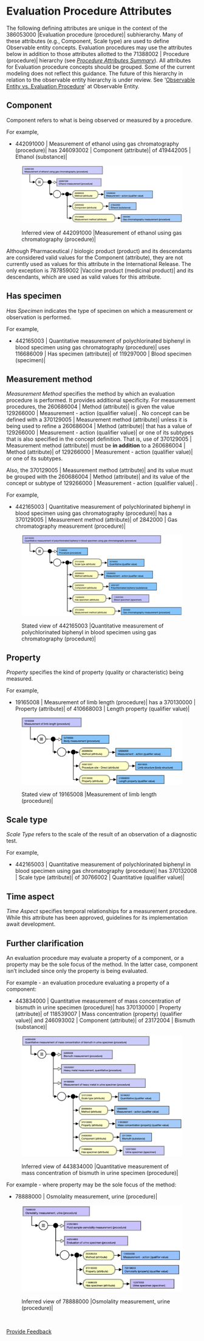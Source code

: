 # Evaluation Procedure Attributes

The following defining attributes are unique in the context of the 386053000 |Evaluation procedure (procedure)| subhierarchy. Many of these attributes (e.g., Component, Scale type) are used to define Observable entity concepts. Evaluation procedures may use the attributes below in addition to those attributes allotted to the 71388002 | Procedure (procedure)| hierarchy (see [_Procedure Attributes Summary_](../)).  All attributes for Evaluation procedure concepts should be grouped.  Some of the current modeling does not reflect this guidance. The future of this hierarchy in relation to the observable entity hierarchy is under review. See '[Observable Entity vs. Evaluation Procedure](../../../observable-entity/#observable-entity-vs.-evaluation-procedure)' at Observable Entity.

## Component

Component refers to what is being observed or measured by a procedure.

For example,

* 442091000 | Measurement of ethanol using gas chromatography (procedure)| has 246093002 | Component (attribute)| of 419442005 | Ethanol (substance)|

<figure><img src="../../../../../../.gitbook/assets/image (32).png" alt=""><figcaption><p>Inferred view of 442091000 |Measurement of ethanol using gas chromatography (procedure)|</p></figcaption></figure>

Although Pharmaceutical / biologic product (product) and its descendants are considered valid values for the Component (attribute), they are not currently used as values for this attribute in the International Release. The only exception is 787859002 |Vaccine product (medicinal product)| and its descendants, which are used as valid values for this attribute.

## Has specimen

_Has Specimen_ indicates the type of specimen on which a measurement or observation is performed.

For example,

* 442165003 | Quantitative measurement of polychlorinated biphenyl in blood specimen using gas chromatography (procedure)| uses 116686009 | Has specimen (attribute)| of 119297000 | Blood specimen (specimen)|

## Measurement method

_Measurement Method_ specifies the method by which an evaluation procedure is performed. It provides additional specificity.  For measurement procedures, the 260686004 | Method (attribute)| is given the value 129266000 | Measurement - action (qualifier value)| . No concept can be defined with a 370129005 | Measurement method (attribute)| unless it is being used to refine a 260686004 | Method (attribute)| that has a value of  129266000 | Measurement - action (qualifier value)| or one of its subtypes that is also specified in the concept definition. That is, use of 370129005 | Measurement method (attribute)| must be **in addition** to a  260686004 | Method (attribute)|  of  129266000 | Measurement - action (qualifier value)| or one of its subtypes.

Also, the 370129005 | Measurement method (attribute)| and its value must be grouped with the 260686004 | Method (attribute)| and its value of the concept or subtype of 129266000 | Measurement - action (qualifier value)| .

For example,

* 442165003 | Quantitative measurement of polychlorinated biphenyl in blood specimen using gas chromatography (procedure)| has a 370129005 | Measurement method (attribute)| of 2842000 | Gas chromatography measurement (procedure)|

<figure><img src="../../../../../../.gitbook/assets/image (33).png" alt=""><figcaption><p>Stated view of 442165003 |Quantitative measurement of polychlorinated biphenyl in blood specimen using gas chromatography (procedure)|</p></figcaption></figure>

## Property

_Property_ specifies the kind of property (quality or characteristic) being measured.

For example,

* 19165008 | Measurement of limb length (procedure)| has a 370130000 | Property (attribute)| of 410668003 | Length property (qualifier value)|

<figure><img src="../../../../../../.gitbook/assets/image (34).png" alt=""><figcaption><p>Stated view of 19165008 |Measurement of limb length (procedure)|</p></figcaption></figure>

## Scale type

_Scale Type_ refers to the scale of the result of an observation of a diagnostic test.

For example,

* 442165003 | Quantitative measurement of polychlorinated biphenyl in blood specimen using gas chromatography (procedure)| has 370132008 | Scale type (attribute)| of 30766002 | Quantitative (qualifier value)|

## Time aspect

_Time Aspect_ specifies temporal relationships for a measurement procedure.  While this attribute has been approved, guidelines for its implementation await development.

## Further clarification

An evaluation procedure may evaluate a property of a component, or a property may be the sole focus of the method. In the latter case, component isn’t included since only the property is being evaluated.

For example - an evaluation procedure evaluating a property of a component:

* 443834000 | Quantitative measurement of mass concentration of bismuth in urine specimen (procedure)| has 370130000 | Property (attribute)| of 118539007 | Mass concentration (property) (qualifier value)| and 246093002 | Component (attribute)| of 23172004 | Bismuth (substance)|

<figure><img src="../../../../../../.gitbook/assets/image (35).png" alt=""><figcaption><p>Inferred view of 443834000 |Quantitative measurement of mass concentration of bismuth in urine specimen (procedure)|</p></figcaption></figure>

For example - where property may be the sole focus of the method:

* 78888000 | Osmolality measurement, urine (procedure)|

<figure><img src="../../../../../../.gitbook/assets/image (36).png" alt=""><figcaption><p>Inferred view of 78888000 |Osmolality measurement, urine (procedure)|</p></figcaption></figure>

<figure><img src="../../../../../../authoring/procedure/images/174691353.png" alt=""><figcaption></figcaption></figure>

<a href="https://docs.google.com/forms/d/e/1FAIpQLScTmbZIf0UEQwYDkY27EEWBkaiYkHSbR0_9DmFrMLXoQLyL7Q/viewform?usp=pp_url&#x26;entry.1767247133=SCT+Editorial+Guide&#x26;entry.670899847=Evaluation%20Procedure%20Attributes" class="button primary">Provide Feedback</a>
